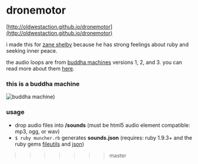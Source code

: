 # dronemotor

[http://oldwestaction.github.io/dronemotor](http://oldwestaction.github.io/dronemotor)

i made this for [zane shelby](http://github.com/zane) because he has strong feelings about ruby and seeking inner peace.

the audio loops are from [buddha machines](http://en.wikipedia.org/wiki/FM3) versions 1, 2, and 3. you can read more about them [here](http://www.fm3buddhamachine.com).

### this is a buddha machine

![buddha machine)](http://www.codingcolor.com/wp-content/uploads/2009/09/buddhamachine-b.gif)

### usage

+ drop audio files into **/sounds** (must be html5 audio element compatible: mp3, ogg, or wav)
+ `$ ruby muncher.rb` generates **sounds.json** (requires: ruby 1.9.3+ and the ruby gems [fileutils](http://rubygems.org/gems/fileutils) and [json](http://rubygems.org/gems/json))
>>>>>>> master
